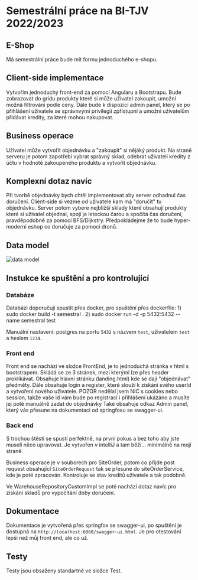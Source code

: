 # Semestrální práce na BI-TJV 2022/2023
## E-Shop
Má semestrální práce bude mít formu jednoduchého e-shopu.

## Client-side implementace
Vytvořím jednoduchý front-end za pomocí Angularu a Bootstrapu.
Bude zobrazovat do gridu produkty které si může uživatel zakoupit, umožní možná filtrování podle ceny.
Dále bude k dispozici admin panel, který se po přihlášení uživatele se správnvými privilegii zpřístupní a umožní uživatelům přidávat kredity, za které mohou nakupovat.

## Business operace
Uživatel může vytvořit objednávku a "zakoupit" si nějáký produkt. Na straně serveru je potom zapotřebí vybrat správný sklad, odebrat uživateli kredity z účtu v hodnotě zakoupeného produktu a vytvořit objednávku.

## Komplexní dotaz navíc
Při tvorbě objednávky bych chtěl implementovat aby server odhadnul čas doručení. Client-side si vezme od uživatele kam má "doručit" tu objednávku. Server potom vybere nejbližší sklady které obsahují produkty které si uživatel objednal, spojí je leteckou čarou a spočítá čas doručení, pravděpodobně za pomocí BFS/Dijkstry. Předpokládejme že to bude hyper-moderní eshop co doručuje za pomoci dronů.

## Data model
![data model](/data-model.png "data model")

## Instukce ke spuštění a pro kontrolující

### Databáze
Databázi doporučuji spustit přes docker,
pro spuštění přes dockerfile:
    1) sudo docker build -t semestral .
    2) sudo docker run -d -p 5432:5432 --name semestral test

Manuální nastavení: postgres na portu `5432` s názvem `test`, uživatelem `test` a heslem `1234`.

### Front end
Front end se nacházi ve složce FrontEnd, je to jednoduchá stránka v html s bootstrapem.
Skládá se ze 3 stránek, mezi kterými lze přes header proklikávat.
Obsahuje hlavní stránku (landing.html) kde se dají "objednávat" předměty.
Dále obsahuje login a register, které slouží k získání svého userId a vytvoření nového uživatele.
POZOR nedělal jsem NIC s cookies nebo session, takže vaše id vám bude po registraci i přihlášení ukázáno a musíte jej poté manuálně zadat do objednávky
Také obsahuje odkaz Admin panel, který vás přesune na dokumentaci od springfoxu se swagger-ui.

### Back end
S trochou štěstí se spustí perfektně, na první pokus a bez toho aby jste museli něco upravovat. Je vytvořen v intelliJ a tam běží... minimálně na mojí straně. 

Business operace je v souborech pro SiteOrder, potom co přijde post request obsahující `SiteOrderRequest` tak se přesune do siteOrderService, kde je poté zpracován. Kontroluje se stav kreditů uživatele a tak podobně.

Ve WarehouseRepositoryCustomImpl se poté nachází dotaz navíc pro získání skladů pro vypočítání doby doručení.

## Dokumentace
Dokumentace je vytvořená přes springfox se swagger-ui, po spuštění je dostupná na `http://localhost:6060/swagger-ui.html`.
Je pro otestování lepší než můj front end, ale co už.

## Testy
Testy jsou obsaženy standartně ve složce Test.